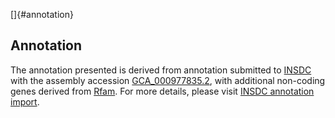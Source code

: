 []{#annotation}

Annotation
----------

The annotation presented is derived from annotation submitted to
[INSDC](http://www.insdc.org) with the assembly accession
[GCA\_000977835.2](http://www.ebi.ac.uk/ena/data/view/GCA_000977835.2),
with additional non-coding genes derived from
[Rfam](http://rfam.xfam.org/). For more details, please visit [INSDC
annotation
import](http://ensemblgenomes.org/info/data/insdc_annotation).
